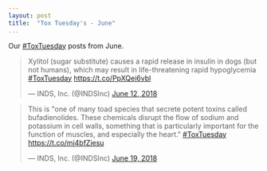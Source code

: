 ```yaml
---
layout: post  
title:  "Tox Tuesday's - June"  
...
```


Our [#ToxTuesday](https://twitter.com/search?q=%23ToxTuesday&src=tyah) posts from June.

<blockquote class="twitter-tweet" data-lang="en"><p lang="en" dir="ltr">Xylitol (sugar substitute) causes a rapid release in insulin in dogs (but not humans), which may result in life-threatening rapid hypoglycemia <a href="https://twitter.com/hashtag/ToxTuesday?src=hash&amp;ref_src=twsrc%5Etfw">#ToxTuesday</a> <a href="https://t.co/PpXQei6vbl">https://t.co/PpXQei6vbl</a></p>&mdash; INDS, Inc. (@INDSInc) <a href="https://twitter.com/INDSInc/status/1006541280275587074?ref_src=twsrc%5Etfw">June 12, 2018</a></blockquote>
<script async src="https://platform.twitter.com/widgets.js" charset="utf-8"></script>


<blockquote class="twitter-tweet" data-lang="en"><p lang="en" dir="ltr">This is &quot;one of many toad species that secrete potent toxins called bufadienolides. These chemicals disrupt the flow of sodium and potassium in cell walls, something that is particularly important for the function of muscles, and especially the heart.&quot; <a href="https://twitter.com/hashtag/ToxTuesday?src=hash&amp;ref_src=twsrc%5Etfw">#ToxTuesday</a> <a href="https://t.co/mj4bfZjesu">https://t.co/mj4bfZjesu</a></p>&mdash; INDS, Inc. (@INDSInc) <a href="https://twitter.com/INDSInc/status/1009066599649890304?ref_src=twsrc%5Etfw">June 19, 2018</a></blockquote>
<script async src="https://platform.twitter.com/widgets.js" charset="utf-8"></script>
